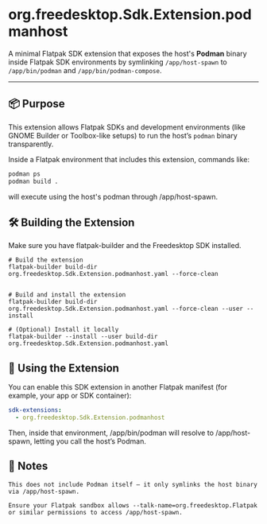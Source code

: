 # org.freedesktop.Sdk.Extension.podmanhost

A minimal Flatpak SDK extension that exposes the host's
**Podman** binary inside Flatpak SDK environments
by symlinking `/app/host-spawn` to `/app/bin/podman` and `/app/bin/podman-compose`.

---

## 📦 Purpose

This extension allows Flatpak SDKs and development environments
(like GNOME Builder or Toolbox-like setups) to run
the host’s `podman` binary transparently.

Inside a Flatpak environment that includes this extension, commands like:

```bash
podman ps
podman build .
```

will execute using the host's podman through /app/host-spawn.

## 🛠️ Building the Extension

Make sure you have flatpak-builder and the Freedesktop SDK installed.

```
# Build the extension
flatpak-builder build-dir org.freedesktop.Sdk.Extension.podmanhost.yaml --force-clean


# Build and install the extension
flatpak-builder build-dir org.freedesktop.Sdk.Extension.podmanhost.yaml --force-clean --user --install

# (Optional) Install it locally
flatpak-builder --install --user build-dir org.freedesktop.Sdk.Extension.podmanhost.yaml
```

## 🧩 Using the Extension

You can enable this SDK extension in another Flatpak manifest (for example, your app or SDK container):

```yaml
sdk-extensions:
  - org.freedesktop.Sdk.Extension.podmanhost
```

Then, inside that environment, /app/bin/podman will resolve to /app/host-spawn, letting you call the host’s Podman.

## 🧹 Notes

    This does not include Podman itself — it only symlinks the host binary via /app/host-spawn.

    Ensure your Flatpak sandbox allows --talk-name=org.freedesktop.Flatpak or similar permissions to access /app/host-spawn.

